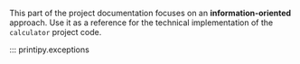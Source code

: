 

This part of the project documentation focuses on
an **information-oriented** approach. Use it as a
reference for the technical implementation of the
`calculator` project code.

::: printipy.exceptions